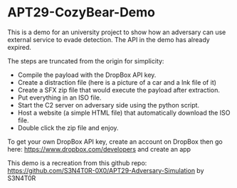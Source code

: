# APT29-CozyBear-Demo
This is a demo for an university project to show how an adversary can use external service to evade detection. The API in the demo has already expired.

The steps are truncated from the origin for simplicity:
- Compile the payload with the DropBox API key.
- Create a distraction file (here is a picture of a car and a lnk file of it)
- Create a SFX zip file that would execute the payload after extraction. 
- Put everything in an ISO file.
- Start the C2 server on adversary side using the python script.
- Host a website (a simple HTML file) that automatically download the ISO file.
- Double click the zip file and enjoy.

To get your own DropBox API key, create an account on DropBox then go here: https://www.dropbox.com/developers and create an app

This demo is a recreation from this github repo: https://github.com/S3N4T0R-0X0/APT29-Adversary-Simulation by S3N4T0R
